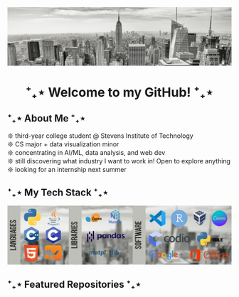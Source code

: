 ![black and white image of new york city](https://github.com/angeleanne-enriquez/angeleanne-enriquez/blob/main/black-white-city.jpg)

# <p align=center> ⁺₊⋆ Welcome to my GitHub! ⁺₊⋆ 

## ⁺₊⋆ About Me ⁺₊⋆
𖤓 third-year college student @ Stevens Institute of Technology<br/>
𖤓 CS major + data visualization minor<br/>
𖤓 concentrating in AI/ML, data analysis, and web dev<br/>
𖤓 still discovering what industry I want to work in! Open to explore anything<br/> 
𖤓 looking for an internship next summer<br/>

## ⁺₊⋆ My Tech Stack ⁺₊⋆
![my tech stack](https://github.com/angeleanne-enriquez/angeleanne-enriquez/blob/main/tech%20stack.png)

## ⁺₊⋆ Featured Repositories ⁺₊⋆
<!--
**angeleanne-enriquez/angeleanne-enriquez** is a ✨ _special_ ✨ repository because its `README.md` (this file) appears on your GitHub profile.

Here are some ideas to get you started:

- 🔭 I’m currently working on ...
- 🌱 I’m currently learning ...
- 👯 I’m looking to collaborate on ...
- 🤔 I’m looking for help with ...
- 💬 Ask me about ...
- 📫 How to reach me: ...
- 😄 Pronouns: ...
- ⚡ Fun fact: ...
-->
